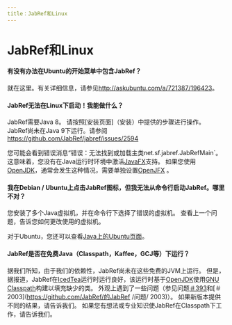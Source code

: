 ```yaml
---
title：JabRef和Linux
---
```


# JabRef和Linux

#### 有没有办法在Ubuntu的开始菜单中包含JabRef？

就在这里。有关详细信息，请参见<http://askubuntu.com/a/721387/196423>。

#### JabRef无法在Linux下启动！我能做什么？

JabRef需要Java 8。
请按照[安装页面]（安装）中提供的步骤进行操作。
JabRef尚未在Java 9下运行。请参阅<https://github.com/JabRef/jabref/issues/2594>

您可能会看到错误消息“错误：无法找到或加载主类net.sf.jabref.JabRefMain`。
这意味着，您没有在Java运行时环境中激活[JavaFX](https://en.wikipedia.org/wiki/JavaFX)支持。
如果您使用[OpenJDK](http://openjdk.java.net/)，通常会发生这种情况，需要单独设置[OpenJFX](https://wiki.openjdk.java.net/display/OpenJFX/Main) 。

#### 我在Debian / Ubuntu上点击JabRef图标，但我无法从命令行启动JabRef。哪里不对？

您安装了多个Java虚拟机，并在命令行下选择了错误的虚拟机。
查看上一个问题，告诉您如何更改使用的虚拟机。

对于Ubuntu，您还可以查看[Java上的Ubuntu页面](https://help.ubuntu.com/community/Java)。


#### JabRef是否在免费Java（Classpath，Kaffee，GCJ等）下运行？

据我们所知，由于我们的依赖性，JabRef尚未在这些免费的JVM上运行。
但是，据报道，JabRef在[IcedTea](http://fedoraproject.org/wiki/Features/IcedTea)运行时运行良好，该运行时基于[OpenJDK](http://openjdk.java.net/)使用[GNU Classpath](http://www.gnu.org/software/classpath/)构建以填充缺少的类。
外观上遇到了一些问题（参见问题[＃393](https://github.com/JabRef/jabref/issues/393)和[＃2003](https://github.com/JabRef/的JabRef /问题/ 2003)）。
如果新版本提供不同的结果，请告诉我们。
如果您有想法或专业知识使JabRef在Classpath下工作，请告诉我们。